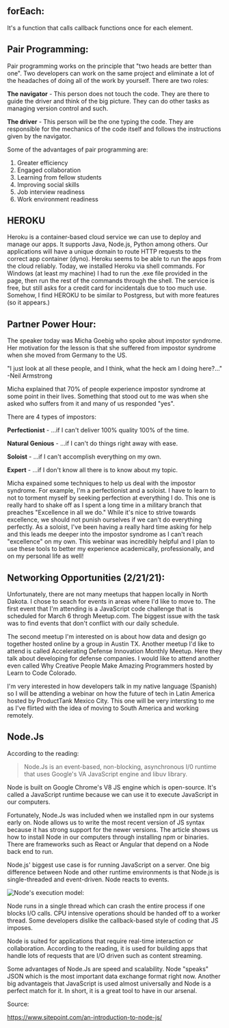 ## forEach:

It's a function that calls callback functions once for each element.

## Pair Programming:

Pair programming works on the principle that "two heads are better than one".  Two developers can work on the same project and eliminate a lot of the headaches of doing all of the work by yourself.  There are two roles:

**The navigator** - This person does not touch the code.  They are there to guide the driver and think of the big picture.  They can do other tasks as managing version control and such.

**The driver** - This person will be the one typing the code.  They are responsible for the mechanics of the code itself and follows the instructions given by the navigator.

Some of the advantages of pair programming are:

1. Greater efficiency
1. Engaged collaboration
1. Learning from fellow students
1. Improving social skills
1. Job interview readiness
1. Work environment readiness

## HEROKU

Heroku is a container-based cloud service we can use to deploy and manage our apps.  It supports Java, Node.js, Python among others.  Our applications will have a unique domain to route HTTP requests to the correct app container (dyno).  Heroku seems to be able to run the apps from the cloud reliably.  Today, we installed Heroku via shell commands.  For Windows (at least my machine) I had to run the .exe file provided in the page, then run the rest of the commands through the shell.  The service is free, but still asks for a credit card for incidentals due to too much use.  Somehow, I find HEROKU to be similar to Postgress, but with more features (so it appears.)

## Partner Power Hour:

The speaker today was Micha Goebig who spoke about impostor syndrome.  Her motivation for the lesson is that she suffered from impostor syndrome when she moved from Germany to the US.  

"I just look at all these people, and I think, what the heck am I doing here?..." -Neil Armstrong

Micha explained that 70% of people experience impostor syndrome at some point in their lives.  Something that stood out to me was when she asked who suffers from it and many of us responded "yes".  

There are 4 types of impostors:

**Perfectionist** - ...if I can't deliver 100% quality 100% of the time.

**Natural Genious** - ...if I can't do things right away with ease.

**Soloist** - ...if I can't accomplish everything on my own.

**Expert** - ...if I don't know all there is to know about my topic.

Micha expained some techniques to help us deal with the impostor syndrome.  For example, I'm a perfectionist and a soloist.  I have to learn to not to torment myself by seeking perfection at everything I do.  This one is really hard to shake off as I spent a long time in a military branch that preaches "Excellence in all we do."  While it's nice to strive towards excellence, we should not punish ourselves if we can't do everything perfectly.  As a soloist, I've been having a really hard time asking for help and this leads me deeper into the impostor syndrome as I can't reach "excellence" on my own.  This webinar was incredibly helpful and I plan to use these tools to better my experience academically, professionally, and on my personal life as well!

## Networking Opportunities (2/21/21):

Unfortunately, there are not many meetups that happen locally in North Dakota.  I chose to seach for events in areas where I'd like to move to.  The first event that I'm attending is a JavaScript code challenge that is scheduled for March 6 throgh Meetup.com.  The biggest issue with the task was to find events that don't conflict with our daily schedule.  

The second meetup I'm interested on is about how data and design go together hosted online by a group in Austin TX.  Another meetup I'd like to attend is called Accelerating Defense Innovation Monthly Meetup.  Here they talk about developing for defense companies.  I would like to attend another even called Why Creative People Make Amazing Programmers hosted by Learn to Code Colorado.  

I'm very interested in how developers talk in my native language (Spanish) so I will be attending a webinar on how the future of tech in Latin America hosted by ProductTank Mexico City.  This one will be very intersting to me as I've flirted with the idea of moving to South America and working remotely.  

## Node.Js

According to the reading:
> Node.Js is an event-based, non-blocking, asynchronous I/0 runtime that uses Google's VA JavaScript engine and libuv library.
>

Node is built on Google Chrome's V8 JS engine which is open-source.  It's called a JavaScript runtime because we can use it to execute JavaScript in our computers.

Fortunately, Node.Js was included when we installed npm in our systems early on.  Node allows us to write the most recent version of JS syntax because it has strong support for the newer versions.  The article shows us how to install Node in our computers through installing npm or binaries.  There are frameworks such as React or Angular that depend on a Node back end to run.  

Node.js' biggest use case is for running JavaScript on a server.  One big difference between Node and other runtime environments is that Node.js is single-threaded and event-driven.  Node reacts to events.  

![Node's execution model:](https://uploads.sitepoint.com/wp-content/uploads/2012/10/1516152673node_event_loop.png)

Node runs in a single thread which can crash the entire process if one blocks I/O calls.  CPU intensive operations should be handed off to a worker thread.  Some developers dislike the callback-based style of coding that JS imposes.  

Node is suited for applications that require real-time interaction or collaboration.  According to the reading, it is used for building apps that handle lots of requests that are I/O driven such as content streaming.  

Some advantages of Node.Js are speed and scalability.  Node "speaks" JSON which is the most important data exchange format right now.  Another big advantageis that JavaScript is used almost universally and Node is a perfect match for it.  In short, it is a great tool to have in our arsenal.  

Source:

https://www.sitepoint.com/an-introduction-to-node-js/